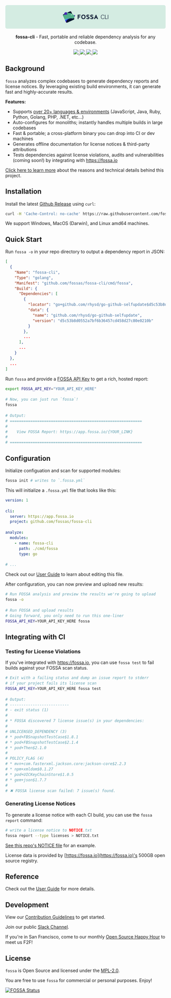 ![FOSSA](https://raw.githubusercontent.com/fossas/fossa-cli/master/docs/assets/header.png)

<p align="center">
  <b>fossa-cli</b> - Fast, portable and reliable dependency analysis for any codebase.
</p>

<p align="center">
  <a href="https://app.fossa.io/projects/git%2Bgithub.com%2Ffossas%2Ffossa-cli?ref=badge_shield" alt="FOSSA Status">
    <img src="https://app.fossa.io/api/projects/git%2Bgithub.com%2Ffossas%2Ffossa-cli.svg?type=shield"/>
  </a>
  <a href="https://circleci.com/gh/fossas/fossa-cli" alt="CircleCI Tests">
    <img src="https://circleci.com/gh/fossas/fossa-cli.svg?style=shield&circle-token=f55f707e21ac39a80127d3372a1a1452ec94f4f7"/>
  </a>
  <a href="https://goreportcard.com/report/github.com/fossas/fossa-cli">
    <img src="https://goreportcard.com/badge/github.com/fossas/fossa-cli">
  </a>
  <a href="http://slack.fossa.io/">
    <img src="https://slack.fossa.io/badge.svg">
  </a>
</p>

## Background
`fossa` analyzes complex codebases to generate dependency reports and license notices.  By leveraging existing build environments, it can generate fast and highly-accurate results.

**Features:**

- Supports [over 20+ languages & environments](docs/how-it-works.md) (JavaScript, Java, Ruby, Python, Golang, PHP, .NET, etc...)
- Auto-configures for monoliths; instantly handles multiple builds in large codebases
- Fast & portable; a cross-platform binary you can drop into CI or dev machines
- Generates offline documentation for license notices & third-party attributions
- Tests dependencies against license violations, audits and vulnerabilities (coming soon!) by integrating with https://fossa.io

[Click here to learn more](docs/how-it-works.md) about the reasons and technical details behind this project.

## Installation

Install the latest [Github Release](releases/) using `curl`:
```bash
curl -H 'Cache-Control: no-cache' https://raw.githubusercontent.com/fossas/fossa-cli/master/install.sh | bash
```

We support Windows, MacOS (Darwin), and Linux amd64 machines.

## Quick Start

Run `fossa -o` in your repo directory to output a dependency report in JSON:
```json
[
  {
    "Name": "fossa-cli",
    "Type": "golang",
    "Manifest": "github.com/fossas/fossa-cli/cmd/fossa",
    "Build": {
      "Dependencies": [
        {
          "locator": "go+github.com/rhysd/go-github-selfupdate$d5c53b8d0552a7bf6b36457cd458d27c80e0210b",
          "data": {
            "name": "github.com/rhysd/go-github-selfupdate",
            "version": "d5c53b8d0552a7bf6b36457cd458d27c80e0210b"
          }
        },
        ...
      ],
      ...
    }
  },
  ...
]
```

Run `fossa` and provide a [FOSSA API Key](https://docs.fossa.io/docs/api-reference) to get a rich, hosted report:

```bash
export FOSSA_API_KEY="YOUR_API_KEY_HERE"

# Now, you can just run `fossa`!
fossa

# Output:
# ==========================================================
#
#    View FOSSA Report: https://app.fossa.io/{YOUR_LINK}
#
# ==========================================================
```

## Configuration

Initialize configuation and scan for supported modules:

```bash
fossa init # writes to `.fossa.yml`
```

This will initialize a `.fossa.yml` file that looks like this:

```yaml
version: 1

cli:
  server: https://app.fossa.io
  project: github.com/fossas/fossa-cli

analyze:
  modules:
    - name: fossa-cli
      path: ./cmd/fossa
      type: go

# ...
```

Check out our [User Guide](docs/user-guide.md) to learn about editing this file.

After configuration, you can now preview and upload new results:

```bash
# Run FOSSA analysis and preview the results we're going to upload
fossa -o

# Run FOSSA and upload results
# Going forward, you only need to run this one-liner
FOSSA_API_KEY=YOUR_API_KEY_HERE fossa
```

## Integrating with CI

### Testing for License Violations
If you've integrated with https://fossa.io, you can use `fossa test` to fail builds against your FOSSA scan status.

```bash
# Exit with a failing status and dump an issue report to stderr
# if your project fails its license scan
FOSSA_API_KEY=YOUR_API_KEY_HERE fossa test

# Output:
# --------------------------
# - exit status (1)
#
# * FOSSA discovered 7 license issue(s) in your dependencies:
#
# UNLICENSED_DEPENDENCY (3)
# * pod+FBSnapshotTestCase$1.8.1
# * pod+FBSnapshotTestCase$2.1.4
# * pod+Then$2.1.0
#
# POLICY_FLAG (4)
# * mvn+com.fasterxml.jackson.core:jackson-core$2.2.3
# * npm+xmldom$0.1.27
# * pod+UICKeyChainStore$1.0.5
# * gem+json$1.7.7
#
# ✖ FOSSA license scan failed: 7 issue(s) found.
```

### Generating License Notices

To generate a license notice with each CI build, you can use the `fossa report` command:

```bash
# write a license notice to NOTICE.txt
fossa report --type licenses > NOTICE.txt
```

[See this repo's NOTICE file](NOTICE) for an example.

License data is provided by [https://fossa.io](https://fossa.io)'s 500GB open source registry.

## Reference
Check out the [User Guide](docs/user-guide.md) for more details.

## Development

View our [Contribution Guidelines](CONTRIBUTING.md) to get started.

Join our public [Slack Channel](https://slack.fossa.io).

If you're in San Francisco, come to our monthly [Open Source Happy Hour](http://meetup.fossa.io) to meet us F2F!

## License

`fossa` is Open Source and licensed under the [MPL-2.0](https://tldrlegal.com/license/mozilla-public-license-2.0-(mpl-2)).

You are free to use `fossa` for commercial or personal purposes.  Enjoy!

[![FOSSA Status](https://app.fossa.io/api/projects/git%2Bgithub.com%2Ffossas%2Ffossa-cli.svg?type=large)](https://app.fossa.io/projects/git%2Bgithub.com%2Ffossas%2Ffossa-cli?ref=badge_large)
